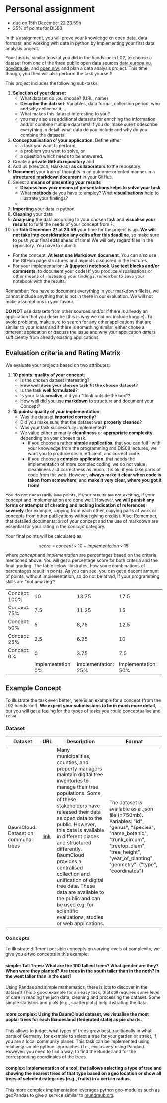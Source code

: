 # Personal assignment 
- due on 15th December 22 23.59h
- 25% of points for DIS08

In this assignment, you will prove your knowledge on open data, data formats, and working with data in python by implementing your first data analysis project.

Your task is, similar to what you did in the hands-on in L02, to choose a dataset from one of the three public open data sources [data.europa.eu](https://data.europa.eu/en), [govdata.de](https://www.govdata.de/), and [open.nrw](https://open.nrw/), and plan a data analysis project. This time though, you then will also perform the task yourself! 

This project includes the following sub-tasks:
1. **Selection of your dataset**
	- What dataset do you choose? (URL, name)
	- **Describe the dataset**: Variables, data format, collection period, who and why collected it, ...
	- What makes this dataset interesting to you?
	- you may also use additional datasets for enriching the information and/or combine multiple datasets! If you do, make sure t odescribe everything in detail: what data do you include and why do you combine the datasets!
2. **Conceptualisation of your application**. Define either
	- a task you want to perform,
	- a problem you want to solve, or 
	- a question which needs to be answered.
3.  Create a **private GitHub repository** and 
4.  Add us (kreutzch, HaakFab) **as collaborators** to the repository.
5. **Document** your train of thoughts in an outcome-oriented manner in a **structured markdown document** in your GitHub.
6. Select a **means of presenting your results**
	- **Discuss how your means of presentations helps to solve your task** 
	-  What **methods** do you have to employ? What **visualisations** help to illustrate your findings?
	-  
7. **Importing** your data in python
8. **Cleaning** your data
9. **Analysing** the data according to your chosen task and **visualise your results** to fulfil the needs of your concept from 2.
10.  on **15th December 22 at 23.59** your time for the project is up. **We will not take into consideration any edits after this deadline**, so make sure to push your final edits ahead of time! We will only regard files in the repository. You have to submit:
- For the concept: **At least one Markdown document**. You can also use the GitHub page structures and aspects discussed in the lectures.
- For your implementation: **A (jupyter) notebook**. **Use text blocks and/or comments**, to document your code! If you produce visualisations or other means of illustrating your findings, remember to save your notebook with the results.	 

Remember: You have to document everything in your markdown file(s), we cannot include anything that is not in there in our evaluation. We will not make assumptions in your favour. 

**DO NOT** use datasets from other sources and/or if there is already an application that you describe (this is why we did not include kaggle). To avoid problems, make sure to search for any other applications that are similar to your ideas and if there is something similar, either chose a different application or discuss the issue and why your application differs sufficiently from already existing applications.

## Evaluation criteria and Rating Matrix
We evaluate your projects based on two attributes:
1. **10 points: quality of your concept**:
	-  Is the chosen dataset interesting?
	-  **How well does your chosen task fit the chosen dataset**?
	-  Is the task **well formulated**?
	-  Is your task **creative**, did you "think outside the box"?
	-  How well did you use **markdown** to structure and  document your Concept?
2. **15 points: quality of your implementation**:
	-  Was the dataset **imported correctly**?
	-  Did you make sure, that the dataset was **properly cleaned**?
	-  Was your task successfully implemented?
	-  We value either primarily **cleanliness** or **appropriate complexity**, depending on your chosen task.
		- If you choose a rather **simple application**, that you can fulfil with your knowledge from the programming and DIS08 lectures, we want you to produce clean, efficient, and correct code.
		- If you choose a **complex application**, that needs the implementation of more complex coding, we do not value cleanliness and correctness as much. It is ok, if you take parts of code from the web. However, **always make it clear when code is taken from somewhere**, and **make it very clear, where you got it from**!

You do not necessarily lose points, if your results are not exciting, if your concept and implementation are done well. However, **we will punish any forms or attempts of cheating and lacking indication of references severely** (for example, copying from each other, copying parts of work or concepts from other publications without giving credits). Also: Remember, that detailed documentation of your concept and the use of markdown are essential for your rating in the *concept* category.

Your final points will be calculated as

$$score=concept\times10+implementation\times15$$

where $concept$ and $implementation$ are percentages based on the criteria mentioned above. You will get a percentage score for both criteria and the final grading. The table below illustrates, how some combinations of percentages result in points. As you can see, you can get  a decent amount of points, without implementation, so do not be afraid, if your programming skills are "not amazing"!

| |                       |  |  |  |  |
|------------------------|---------------------------|----|----|----|----|
| Concept: 100% | 10                        | 13.75 | 17.5 | 21.25 | 25 |
|   Concept: 75%                     | 7.5                         | 11.25 | 15 | 18.75 | 22.5 |
|   Concept: 50%                     | 5                         | 8,75  | 12.5 | 16.25 | 20 |
|   Concept: 25%                     | 2.5                         | 6.25  | 10  | 13.75 | 17.5 |
|   Concept: 0%                     | 0                         | 3.75  | 7.5  | 11.25  | 15 |
|                        | Implementation: 0% | Implementation: 25%   |   Implementation: 50% | Implementation: 75%   |Implementation: 100%    |

## Example Concept
To illustrate the task even better, here is an example for a concept (from the L02 hands-on!). **We expect your submissions to be in much more detail**, but you will get a feeling for the types of tasks you could conceptualise and solve.

### Dataset  
|Dataset  | URL | Description |Format |
|--|--|--|--|
| BaumCloud: Dataset on communal trees | [link](https://www.govdata.de/web/guest/suchen/-/details/harmonisierter-datensatz-aus-verschiedenen-kommunalen-baumkatastern) | Many municipalities, counties, and property managers maintain digital tree inventories to manage their tree populations. Some of these stakeholders have released their data as open data to the public. However, this data is available in different places and structured differently. BaumCloud provides a centralised collection and unification of digital tree data. These data are available to the public and can be used e.g. for scientific evaluations, studies or web applications.  | The dataset is available as a .json file (±750mb). Variables: "id", "genus", "species", "name_botanic", "trunk_circum", "treetop_diam", "tree_height", "year_of_planting", "geometry": ("type", "coordinates") |

### Concepts
To illustrate different possible concepts on varying levels of complexity, we give you a two concepts in this example:

#### simple: Tall Trees: What are the 100 tallest trees? What gender are they? When were they planted? Are trees in the south taller than in the noth? In the west taller than in the east?
Using Pandas and simple mathematics, there is lots to discover in the dataset! This a good example for an easy task, that still requires some level of care in reading the json data, cleaning and processing the dataset. Some simple statistics and plots (e.g., scatterplots) help ilustrating the data.

#### more complex: Using the BaumCloud dataset, we visualise the most poplar trees for each Bundesland (federated state) as pie charts.
This allows to judge, what types of trees grow best/traditionally in what parts of Germany, for example to select a tree for your garden or street, if you are a local community planer. This task can be implemented using relatively simple python approaches (f.e., exclusively using Pandas). However: you need to find a way, to find the Bundesland for the corresponding coordinates of the trees.

#### complex: Implementation of a tool, that allows selecting a type of tree and showing the nearest trees of that type based on a geo location or show all trees of selected categories (e.g., fruits) in a certain radius.
This more complex implementation leverages python geo-modules such as geoPandas to give a service similar to [mundraub.org](https://mundraub.org/).





